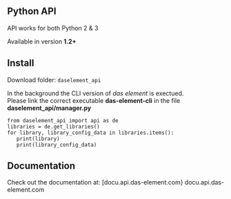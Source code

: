 ## Python API

API works for both Python 2 & 3  

Available in version **1.2+**  


## Install

Download folder: `daselement_api`

In the background the CLI version of _das element_ is exectued.  
Please link the correct executable **das-element-cli** in the file **daselement_api/manager.py**

```
from daselement_api import api as de
libraries = de.get_libraries()
for library, library_config_data in libraries.items():
   print(library)
   print(library_config_data)
```


## Documentation

Check out the documentation at:
[docu.api.das-element.com} docu.api.das-element.com


